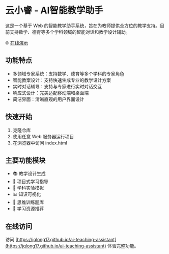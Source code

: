 # 云小睿 - AI智能教学助手

这是一个基于 Web 的智能教学助手系统，旨在为教师提供全方位的教学支持。目前支持数学、德育等多个学科领域的智能对话和教学设计辅助。

🌐 [在线演示](https://jqlong17.github.io/ai-teaching-assistant)

## 功能特点

- 多领域专家系统：支持数学、德育等多个学科的专家角色
- 智能教案设计：支持快速生成专业的教学设计方案
- 实时对话辅导：支持与专家进行实时对话交互
- 响应式设计：完美适配移动端和桌面端
- 简洁界面：清晰直观的用户界面设计

## 快速开始

1. 克隆仓库
2. 使用任意 Web 服务器运行项目
3. 在浏览器中访问 index.html

## 主要功能模块

- 📚 教学设计生成
- 🎯 项目式学习指导
- 🔬 学科实验模拟
- 📊 知识可视化
- 🧩 思维训练题库
- 📖 学习资源推荐

## 在线访问

访问 [https://jqlong17.github.io/ai-teaching-assistant](https://jqlong17.github.io/ai-teaching-assistant) 体验完整功能。 